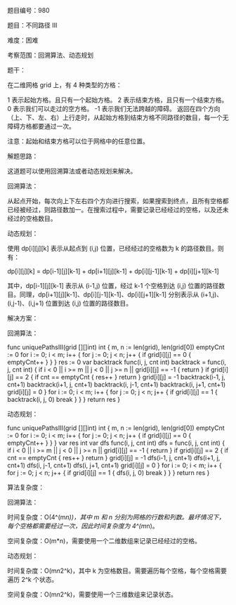 题目编号：980

题目：不同路径 III

难度：困难

考察范围：回溯算法、动态规划

题干：

在二维网格 grid 上，有 4 种类型的方格：

1 表示起始方格。且只有一个起始方格。
2 表示结束方格，且只有一个结束方格。
0 表示我们可以走过的空方格。
-1 表示我们无法跨越的障碍。
返回在四个方向（上、下、左、右）上行走时，从起始方格到结束方格不同路径的数目，每一个无障碍方格都要通过一次。

注意：起始和结束方格可以位于网格中的任意位置。

解题思路：

这道题可以使用回溯算法或者动态规划来解决。

回溯算法：

从起点开始，每次向上下左右四个方向进行搜索，如果搜索到终点，且所有空格都已经被经过，则路径数加一。在搜索过程中，需要记录已经经过的空格，以及还未经过的空格数目。

动态规划：

使用 dp[i][j][k] 表示从起点到 (i,j) 位置，已经经过的空格数为 k 的路径数目。则有：

dp[i][j][k] = dp[i-1][j][k-1] + dp[i+1][j][k-1] + dp[i][j-1][k-1] + dp[i][j+1][k-1]

其中，dp[i-1][j][k-1] 表示从 (i-1,j) 位置，经过 k-1 个空格到达 (i,j) 位置的路径数目。同理，dp[i+1][j][k-1]、dp[i][j-1][k-1]、dp[i][j+1][k-1] 分别表示从 (i+1,j)、(i,j-1)、(i,j+1) 位置到达 (i,j) 位置的路径数目。

解决方案：

回溯算法：

func uniquePathsIII(grid [][]int) int {
    m, n := len(grid), len(grid[0])
    emptyCnt := 0
    for i := 0; i < m; i++ {
        for j := 0; j < n; j++ {
            if grid[i][j] == 0 {
                emptyCnt++
            }
        }
    }
    res := 0
    var backtrack func(i, j, cnt int)
    backtrack = func(i, j, cnt int) {
        if i < 0 || i >= m || j < 0 || j >= n || grid[i][j] == -1 {
            return
        }
        if grid[i][j] == 2 {
            if cnt == emptyCnt {
                res++
            }
            return
        }
        grid[i][j] = -1
        backtrack(i-1, j, cnt+1)
        backtrack(i+1, j, cnt+1)
        backtrack(i, j-1, cnt+1)
        backtrack(i, j+1, cnt+1)
        grid[i][j] = 0
    }
    for i := 0; i < m; i++ {
        for j := 0; j < n; j++ {
            if grid[i][j] == 1 {
                backtrack(i, j, 0)
                break
            }
        }
    }
    return res
}

动态规划：

func uniquePathsIII(grid [][]int) int {
    m, n := len(grid), len(grid[0])
    emptyCnt := 0
    for i := 0; i < m; i++ {
        for j := 0; j < n; j++ {
            if grid[i][j] == 0 {
                emptyCnt++
            }
        }
    }
    var res int
    var dfs func(i, j, cnt int)
    dfs = func(i, j, cnt int) {
        if i < 0 || i >= m || j < 0 || j >= n || grid[i][j] == -1 {
            return
        }
        if grid[i][j] == 2 {
            if cnt == emptyCnt {
                res++
            }
            return
        }
        grid[i][j] = -1
        dfs(i-1, j, cnt+1)
        dfs(i+1, j, cnt+1)
        dfs(i, j-1, cnt+1)
        dfs(i, j+1, cnt+1)
        grid[i][j] = 0
    }
    for i := 0; i < m; i++ {
        for j := 0; j < n; j++ {
            if grid[i][j] == 1 {
                dfs(i, j, 0)
                break
            }
        }
    }
    return res
}

算法复杂度：

回溯算法：

时间复杂度：O(4^(m*n))，其中 m 和 n 分别为网格的行数和列数。最坏情况下，每个空格都需要经过一次，因此时间复杂度为 4^(m*n)。

空间复杂度：O(m*n)，需要使用一个二维数组来记录已经经过的空格。

动态规划：

时间复杂度：O(m*n*2^k)，其中 k 为空格数目。需要遍历每个空格，每个空格需要遍历 2^k 个状态。

空间复杂度：O(m*n*2^k)，需要使用一个三维数组来记录状态。